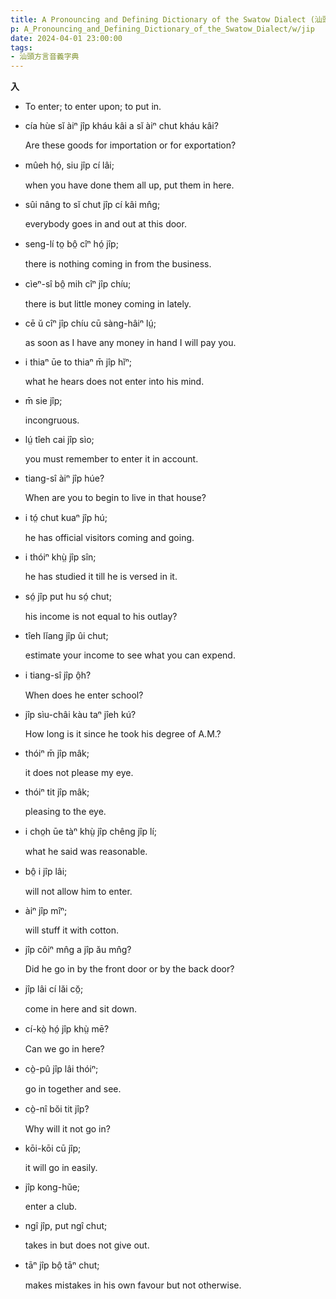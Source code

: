 ```yaml
---
title: A Pronouncing and Defining Dictionary of the Swatow Dialect (汕頭方言音義字典) / jip
p: A_Pronouncing_and_Defining_Dictionary_of_the_Swatow_Dialect/w/jip
date: 2024-04-01 23:00:00
tags: 
- 汕頭方言音義字典
---
```



**入**
- To enter; to enter upon; to put in.

- cía hùe sĭ àiⁿ jîp kháu kâi a sĭ àiⁿ chut kháu kâi?

  Are these goods for importation or for exportation?

- mûeh hó̤, siu jîp cí lâi;

  when you have done them all up, put them in here. 

- sûi nâng to sĭ chut jîp cí kâi mn̂g;

  everybody goes in and out at this door.

- seng-lí to̤ bô̤ cîⁿ hó̤ jîp;

  there is nothing coming in from the business.

- cìeⁿ-sî bô̤ mih cîⁿ jîp chíu;

  there is but little money coming in lately.

- cē ŭ cîⁿ jîp chíu cū sàng-hâiⁿ lṳ́;

  as soon as I have any money in hand I will pay you.

- i thiaⁿ ūe to thiaⁿ m̄ jîp hĭⁿ;

  what he hears does not enter into his mind.

- m̄ sie jîp;

  incongruous.

- lṳ́ tîeh cai jîp sìo;

  you must remember to enter it in account.

- tiang-sî àiⁿ jîp húe?

  When are you to begin to live in that house?

- i tó̤ chut kuaⁿ jîp hú;

  he has official visitors coming and going.

- i thóiⁿ khṳ̀ jîp sîn;

  he has studied it till he is versed in it.

- só̤ jîp put hu só̤ chut;

  his income is not equal to his outlay?

- tîeh lĭang jîp ûi chut;

  estimate your income to see what you can expend.

- i tiang-sî jîp ô̤h?

  When does he enter school?

- jîp sìu-châi kàu taⁿ jîeh kú?

  How long is it since he took his degree of A.M.?

- thóiⁿ m̄ jîp mâk;

  it does not please my eye.

- thóiⁿ tit jîp mâk;

  pleasing to the eye.

- i cho̤h ūe tàⁿ khṳ̀ jîp chêng jîp lí;

  what he said was reasonable.

- bô̤ i jîp lâi;

  will not allow him to enter.

- àiⁿ jîp mîⁿ;

  will stuff it with cotton.

- jîp côiⁿ mn̂g a jîp ău mn̂g?

  Did he go in by the front door or by the back door?

- jîp lâi cí lăi cŏ̤;

  come in here and sit down.

- cí-kò̤ hó̤ jîp khṳ̀ mē?

  Can we go in here?

- cò̤-pû jîp lâi thóiⁿ;

  go in together and see.

- cò̤-nî bŏi tit jîp?

  Why will it not go in?

- kōi-kōi cū jîp;

  it will go in easily.

- jîp kong-hŭe;

  enter a club.

- ngî jîp, put ngî chut;

  takes in but does not give out.

- tāⁿ jîp bô̤ tāⁿ chut;

  makes mistakes in his own favour but not otherwise.
